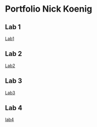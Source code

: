 # Portfolio Nick Koenig

## Lab 1
[Lab1](https://github.com/NickKoenig96/2imd-webtechadvanced-portfolio/tree/main/Lab1-git)

## Lab 2
[Lab2](https://github.com/NickKoenig96/2imd-webtechadvanced-portfolio/tree/main/Lab2-flexbox.grid)

## Lab 3
[Lab3](https://github.com/NickKoenig96/2imd-webtechadvanced-portfolio/tree/main/Lab3)

## Lab 4
[lab4](https://github.com/NickKoenig96/2imd-webtechadvanced-portfolio/tree/lab4/lab4)

